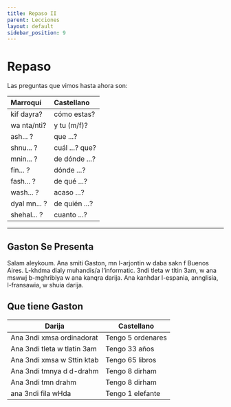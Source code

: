 ```yaml
---
title: Repaso II
parent: Lecciones
layout: default
sidebar_position: 9
---
```


# Repaso

Las preguntas que vimos hasta ahora son:

| Marroquí     | Castellano     |
|:-------------|:---------------|
| kif dayra?   | cómo estas?    |
| wa nta/nti?  | y tu (m/f)?    |
| ash... ?     | que ...?       |
| shnu... ?    | cuál ...? que? |
| mnin... ?    | de dónde ...?  |
| fin... ?     | dónde ...?     |
| fash... ?    | de qué ...?    |
| wash... ?    | acaso ...?     |
| dyal mn... ? | de quién ...?  |
| shehal... ?  | cuanto ...?    |


---

## Gaston Se Presenta
Salam aleykoum. Ana smiti Gaston, mn l-arjontin w daba sakn f Buenos Aires. L-khdma dialy muhandis/a l’informatic. 3ndi tleta w tltin 3am, w ana mswwj b-mghribiya w ana kanqra darija. Ana kanhdar l-espania, annglisia, l-fransawia, w shuia darija.


## Que tiene Gaston

| Darija                      | Castellano        |
|-----------------------------|-------------------|
| Ana 3ndi xmsa ordinadorat   | Tengo 5 ordenares |
| Ana 3ndi tleta w tlatin 3am | Tengo 33 años     |
| Ana 3ndi xmsa w Sttin ktab  | Tengo 65 libros   |
| Ana 3ndi tmnya d d-drahm    | Tengo 8 dirham    |
| Ana 3ndi tmn drahm          | Tengo 8 dirham    |
| ana 3ndi fila wHda          | Tengo 1 elefante  |
